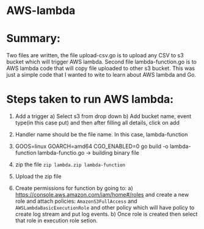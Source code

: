 # AWS-lambda

# Summary:
Two files are written, the file upload-csv.go is to upload any CSV to s3 bucket which will trigger AWS lambda. Second file lambda-function.go is
to AWS lambda code that will copy file uploaded to other s3 bucket. This was just a simple code that I wanted to wite to learn about AWS lambda and Go.

# Steps taken to run AWS lambda:
1. Add a trigger 
  a) Select s3 from drop down
  b) Add bucket name, event type(in this case put) and then after filling all details, click on add
  
2. Handler name should be the file name. In this case, lambda-function
3. GOOS=linux GOARCH=amd64 CGO_ENABLED=0 go build -o lambda-function lambda-functio.go -> building binary file
4. zip the file `zip lambda.zip lambda-function`
5. Upload the zip file
6. Create permissions for function by going to:
  a) https://console.aws.amazon.com/iam/home#/roles and create a new role and attach policies: `AmazonS3FullAccess` 
  and `AWSLambdaBasicExecutionRole` and other policy which will have policy to create log stream and put log events.
  b) Once role is created then select that role in execution role setion.
  


